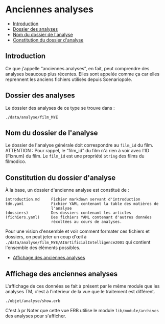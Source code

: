 # Anciennes analyses

* [Introduction](#introduction)
* [Dossier des analyses](#dossierdesanalyses)
* [Nom du dossier de l'analyse](#nomdudossierdanalyse)
* [Constitution du dossier d'analyse](#constitutiondudossier)

<a name='introduction'></a>

## Introduction


Ce que j'appelle “anciennes analyses”, en fait, peut comprendre des analyses beaucoup plus récentes. Elles sont appelée comme ça car elles reprennent les anciens fichiers utilisés depuis Scenariopole.


<a name='dossierdesanalyses'></a>

## Dossier des analyses

Le dossier des analyses de ce type se trouve dans :

    ./data/analyse/film_MYE

<a name='nomdudossierdanalyse'></a>

## Nom du dossier de l'analyse

Le dossier de l'analyse générale doit correspondre au `film_id` du film. ATTENTION : Pour rappel, le “film_id” du film n'a rien à voir avec l'ID {Fixnum} du film. Le `film_id` est une propriété `String` des films du filmodico.

<a name='constitutiondudossier'></a>

## Constitution du dossier d'analyse

À la base, un dossier d'ancienne analyse est constitué de :

    introduction.md     Fichier markdown servant d'introduction
    tdm.yaml            Fichier YAML contenant la table des matières de
                        l'analyse
    (dossiers)          Des dossiers contenant les articles
    (fichiers.yaml)     Des fichiers YAML contenant d'autres données
                        récoltées au cours de analyses.

Pour une vision d'ensemble et voir comment formater ces fichiers et dossiers, on peut jeter un coup d'œil à `./data/analyse/film_MYE/AIArtificialIntelligence2001` qui contient l'ensemble des éléments possibles.

* [Affichage des anciennes analyses](#affichagedecesnalayses)
<a name='affichagedecesnalayses'></a>

## Affichage des anciennes analyses

L'affichage de ces données se fait à présent par le même module que les analyses TM, c'est à l'intérieur de la vue que le traitement est différent.

    ./objet/analyse/show.erb

C'est à pr
Noter que cette vue ERB utilise le module `lib/module/archives` des analyses pour s'afficher.
